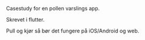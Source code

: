 
Casestudy for en pollen varslings app.

Skrevet i flutter.

Pull og kjør så bør det fungere på iOS/Android og web.
